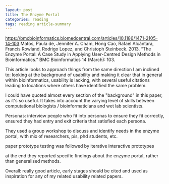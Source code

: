 ```yaml
---
layout: post
title: The Enzyme Portal
categories: reading
tags: reading article-summary
---
```


https://bmcbioinformatics.biomedcentral.com/articles/10.1186/1471-2105-14-103
Matos, Paula de, Jennifer A. Cham, Hong Cao, Rafael Alcántara, Francis Rowland, Rodrigo Lopez, and Christoph Steinbeck. 2013. “The Enzyme Portal: A Case Study in Applying User-Centred Design Methods in Bioinformatics.” BMC Bioinformatics 14 (March): 103.

This article looks to approach things from the same direction I am inclined to: looking at the background of usability and making it clear that in general within bioinformatics, usability is lacking, with several useful citations leading to locations where others have identified the same problem.

I could have quoted almost every section of the "background" in this paper, as it's so useful. It takes into account the varying level of skills between computational biologists / bioinformaticians and wet lab scientists.

Personas: interview people who fit into personas to ensure they fit correctly, ensured they had entry and exit criteria that satisfied each persona.

They used a group workshop to discuss and identify needs in the enzyme portal, with mix of researchers, pis, phd students, etc.

paper prototype testing was followed by iterative interactive prototypes

at the end they reported specific findings about the enzyme portal, rather than generalised methods.

Overall: really good article, early stages should be cited and used as inspiration for any of my related usability related papers.
